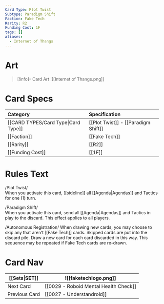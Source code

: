 ```yaml
---
Card Type: Plot Twist
Subtype: Paradigm Shift
Faction: Fake Tech
Rarity: R2
Funding Cost: 1F
tags: []
aliases:
  - Internet of Thangs
---
```

 # Art

> [!info]- Card Art
> ![[Internet of Thangs.png]]

# Card Specs

| Category | Specification| 
| :--- | :--- |
| [[CARD TYPES/Card Type\|Card Type]] | [[Plot Twist]] - [[Paradigm Shift]] | 
| [[Faction]] | [[Fake Tech]] |  
| [[Rarity]] | [[R2]] |  
| [[Funding Cost]] | [[1F]] |  

# Rules Text  

/Plot Twist/  
When you activate this card, [[sideline]] all [[Agenda|Agendas]] and Tactics for one (1) turn.

/Paradigm Shift/     
When you activate this card, send all [[Agenda|Agendas]] and Tactics in play to the discard. This effect applies to all players.

/Autonomous Registration/ 
When drawing new cards, you may choose to skip any that aren't [[Fake Tech]] cards. 
Skipped cards are put into the discard pile. Draw a new card for each card discarded in this way. 
This sequence may be repeated if Fake Tech cards are re-drawn.  

# Card Nav

| [[Sets\|SET]]           | ![[faketechlogo.png]]          |
| ------------- | ------------------------------ |
| Next Card     | [[0029 - Roboid Mental Health Check]] |
| Previous Card | [[0027 - Understandroid]]         |


